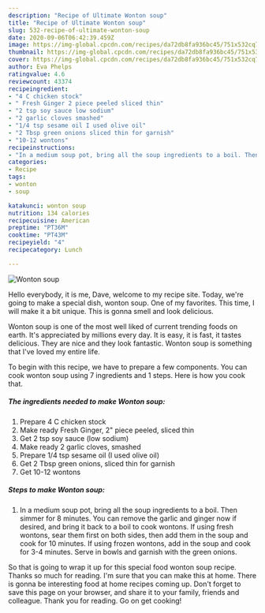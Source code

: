 ```yaml
---
description: "Recipe of Ultimate Wonton soup"
title: "Recipe of Ultimate Wonton soup"
slug: 532-recipe-of-ultimate-wonton-soup
date: 2020-09-06T06:42:39.459Z
image: https://img-global.cpcdn.com/recipes/da72db8fa936bc45/751x532cq70/wonton-soup-recipe-main-photo.jpg
thumbnail: https://img-global.cpcdn.com/recipes/da72db8fa936bc45/751x532cq70/wonton-soup-recipe-main-photo.jpg
cover: https://img-global.cpcdn.com/recipes/da72db8fa936bc45/751x532cq70/wonton-soup-recipe-main-photo.jpg
author: Eva Phelps
ratingvalue: 4.6
reviewcount: 43374
recipeingredient:
- "4 C chicken stock"
- " Fresh Ginger 2 piece peeled sliced thin"
- "2 tsp soy sauce low sodium"
- "2 garlic cloves smashed"
- "1/4 tsp sesame oil I used olive oil"
- "2 Tbsp green onions sliced thin for garnish"
- "10-12 wontons"
recipeinstructions:
- "In a medium soup pot, bring all the soup ingredients to a boil. Then simmer for 8 minutes. You can remove the garlic and ginger now if desired, and bring it back to a boil to cook wontons. If using fresh wontons, sear them first on both sides, then add them in the soup and cook for 10 minutes. If using frozen wontons, add in the soup and cook for 3-4 minutes. Serve in bowls and garnish with the green onions."
categories:
- Recipe
tags:
- wonton
- soup

katakunci: wonton soup 
nutrition: 134 calories
recipecuisine: American
preptime: "PT36M"
cooktime: "PT43M"
recipeyield: "4"
recipecategory: Lunch

---
```



![Wonton soup](https://img-global.cpcdn.com/recipes/da72db8fa936bc45/751x532cq70/wonton-soup-recipe-main-photo.jpg)

Hello everybody, it is me, Dave, welcome to my recipe site. Today, we're going to make a special dish, wonton soup. One of my favorites. This time, I will make it a bit unique. This is gonna smell and look delicious.

Wonton soup is one of the most well liked of current trending foods on earth. It's appreciated by millions every day. It is easy, it is fast, it tastes delicious. They are nice and they look fantastic. Wonton soup is something that I've loved my entire life.




To begin with this recipe, we have to prepare a few components. You can cook wonton soup using 7 ingredients and 1 steps. Here is how you cook that.

<!--inarticleads1-->

##### The ingredients needed to make Wonton soup:

1. Prepare 4 C chicken stock
1. Make ready  Fresh Ginger, 2&#34; piece peeled, sliced thin
1. Get 2 tsp soy sauce (low sodium)
1. Make ready 2 garlic cloves, smashed
1. Prepare 1/4 tsp sesame oil (I used olive oil)
1. Get 2 Tbsp green onions, sliced thin for garnish
1. Get 10-12 wontons




<!--inarticleads2-->

##### Steps to make Wonton soup:

1. In a medium soup pot, bring all the soup ingredients to a boil. Then simmer for 8 minutes. You can remove the garlic and ginger now if desired, and bring it back to a boil to cook wontons. If using fresh wontons, sear them first on both sides, then add them in the soup and cook for 10 minutes. If using frozen wontons, add in the soup and cook for 3-4 minutes. Serve in bowls and garnish with the green onions.




So that is going to wrap it up for this special food wonton soup recipe. Thanks so much for reading. I'm sure that you can make this at home. There is gonna be interesting food at home recipes coming up. Don't forget to save this page on your browser, and share it to your family, friends and colleague. Thank you for reading. Go on get cooking!
